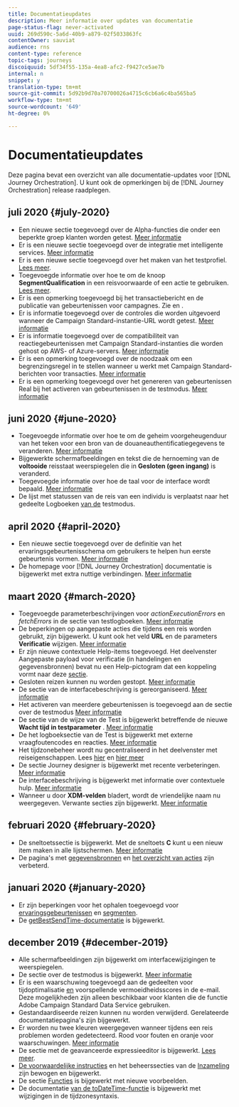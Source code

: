```yaml
---
title: Documentatieupdates
description: Meer informatie over updates van documentatie
page-status-flag: never-activated
uuid: 269d590c-5a6d-40b9-a879-02f5033863fc
contentOwner: sauviat
audience: rns
content-type: reference
topic-tags: journeys
discoiquuid: 5df34f55-135a-4ea8-afc2-f9427ce5ae7b
internal: n
snippet: y
translation-type: tm+mt
source-git-commit: 5d92b9d70a70700026a4715c6cb6a6c4ba565ba5
workflow-type: tm+mt
source-wordcount: '649'
ht-degree: 0%

---
```



# Documentatieupdates

Deze pagina bevat een overzicht van alle documentatie-updates voor [!DNL Journey Orchestration].
U kunt ook de opmerkingen bij de [!DNL Journey Orchestration] release [](../release-notes/release-notes.md)raadplegen.

## juli 2020 {#july-2020}

* Een nieuwe sectie toegevoegd over de Alpha-functies die onder een beperkte groep klanten worden getest. [Meer informatie](../alpha/alpha-overview.md)
* Er is een nieuwe sectie toegevoegd over de integratie met intelligente services. [Meer informatie](../ai-services/ai-services-overview.md)
* Er is een nieuwe sectie toegevoegd over het maken van het testprofiel. [Lees meer](../building-journeys/testing-the-journey.md#create-test-profile).
* Toegevoegde informatie over hoe te om de knoop **SegmentQualification** in een reisvoorwaarde of een actie te gebruiken. [Lees meer](../building-journeys/event-activities.md#segment-qualification).
* Er is een opmerking toegevoegd bij het transactiebericht en de publicatie van gebeurtenissen voor campagnes. Zie [](../action/working-with-adobe-campaign.md) en [](../building-journeys/using-adobe-campaign-actions.md).
* Er is informatie toegevoegd over de controles die worden uitgevoerd wanneer de Campaign Standard-instantie-URL wordt getest. [Meer informatie](../action/working-with-adobe-campaign.md)
* Er is informatie toegevoegd over de compatibiliteit van reactiegebeurtenissen met Campaign Standard-instanties die worden gehost op AWS- of Azure-servers. [Meer informatie](../building-journeys/event-activities.md#section_dhx_gss_dgb)
* Er is een opmerking toegevoegd over de noodzaak om een begrenzingsregel in te stellen wanneer u werkt met Campaign Standard-berichten voor transacties. [Meer informatie](../action/working-with-adobe-campaign.md)
* Er is een opmerking toegevoegd over het genereren van gebeurtenissen Real bij het activeren van gebeurtenissen in de testmodus. [Meer informatie](../building-journeys/testing-the-journey.md#firing_events)

## juni 2020 {#june-2020}

* Toegevoegde informatie over hoe te om de geheim voorgeheugenduur van het teken voor een bron van de douaneauthentificatiegegevens te veranderen. [Meer informatie](../datasource/external-data-sources.md#section_wjp_nl5_nhb)
* Bijgewerkte schermafbeeldingen en tekst die de hernoeming van de **voltooide** reisstaat weerspiegelen die in **Gesloten (geen ingang)** is veranderd.
* Toegevoegde informatie over hoe de taal voor de interface wordt bepaald. [Meer informatie](../about/user-interface.md)
* De lijst met statussen van de reis van een individu is verplaatst naar het gedeelte Logboeken [van de](../building-journeys/testing-the-journey.md#viewing_logs) testmodus.

## april 2020 {#april-2020}

* Een nieuwe sectie toegevoegd over de definitie van het ervaringsgebeurtenisschema om gebruikers te helpen hun eerste gebeurtenis vormen. [Meer informatie](../event/experience-event-schema.md)
* De homepage voor [!DNL Journey Orchestration] documentatie is bijgewerkt met extra nuttige verbindingen. [Meer informatie](../../journey-orchestration-home.md)

## maart 2020 {#march-2020}

* Toegevoegde parameterbeschrijvingen voor _actionExecutionErrors_ en _fetchErrors_ in de sectie van testlogboeken. [Meer informatie](../building-journeys/testing-the-journey.md#viewing_logs)
* De beperkingen op aangepaste acties die tijdens een reis worden gebruikt, zijn bijgewerkt. U kunt ook het veld **URL** en de parameters **Verificatie** wijzigen. [Meer informatie](../action/about-custom-action-configuration.md)
* Er zijn nieuwe contextuele Help-items toegevoegd. Het deelvenster Aangepaste payload voor verificatie (in handelingen en gegevensbronnen) bevat nu een Help-pictogram dat een koppeling vormt naar deze [sectie](../datasource/external-data-sources.md#section_wjp_nl5_nhb).
* Gesloten reizen kunnen nu worden gestopt. [Meer informatie](../building-journeys/using-the-journey-designer.md)
* De sectie van de interfacebeschrijving is gereorganiseerd. [Meer informatie](../about/user-interface.md)
* Het activeren van meerdere gebeurtenissen is toegevoegd aan de sectie over de testmodus [Meer informatie](../building-journeys/testing-the-journey.md#firing_events)
* De sectie van de wijze van de Test is bijgewerkt betreffende de nieuwe **Wacht tijd in testparameter** . [Meer informatie](../building-journeys/testing-the-journey.md)
* De het logboeksectie van de Test is bijgewerkt met externe vraagfoutencodes en reacties. [Meer informatie](../building-journeys/testing-the-journey.md#viewing_logs)
* Het tijdzonebeheer wordt nu gecentraliseerd in het deelvenster met reiseigenschappen. Lees [hier](../building-journeys/changing-properties.md#timezone) en [hier meer](../building-journeys/timezone-management.md)
* De sectie Journey designer is bijgewerkt met recente verbeteringen. [Meer informatie](../building-journeys/using-the-journey-designer.md)
* De interfacebeschrijving is bijgewerkt met informatie over contextuele hulp. [Meer informatie](../about/user-interface.md#section_ksq_zr1_ffb)
* Wanneer u door **XDM-velden** bladert, wordt de vriendelijke naam nu weergegeven. Verwante secties zijn bijgewerkt. [Meer informatie](../about/user-interface.md#friendly-names-display)

## februari 2020 {#february-2020}

* De sneltoetssectie is bijgewerkt. Met de sneltoets **C** kunt u een nieuw item maken in alle lijstschermen. [Meer informatie](../about/user-interface.md#section_ksq_zr1_ffb)
* De pagina&#39;s met [gegevensbronnen](../datasource/about-data-sources.md) en [het overzicht van acties](../action/action.md) zijn verbeterd.

## januari 2020 {#january-2020}

* Er zijn beperkingen voor het ophalen toegevoegd voor [ervaringsgebeurtenissen](../datasource/adobe-experience-platform-data-source.md) en [segmenten](../functions/functioninsegment.md).
* De [getBestSendTime-documentatie](../functions/functiongetbestsendtime.md) is bijgewerkt.

## december 2019 {#december-2019}

* Alle schermafbeeldingen zijn bijgewerkt om interfacewijzigingen te weerspiegelen.
* De sectie over de testmodus is bijgewerkt. [Meer informatie](../building-journeys/testing-the-journey.md)
* Er is een waarschuwing toegevoegd aan de gedeelten voor tijdoptimalisatie [en](../building-journeys/wait-activity.md) voorspellende vermoeidheidsscores [](../ai-services/leveraging-fatigue-scores.md) in de e-mail. Deze mogelijkheden zijn alleen beschikbaar voor klanten die de functie Adobe Campaign Standard Data Service gebruiken.
* Gestandaardiseerde reizen kunnen nu worden verwijderd. Gerelateerde documentatiepagina&#39;s zijn bijgewerkt.
* Er worden nu twee kleuren weergegeven wanneer tijdens een reis problemen worden gedetecteerd. Rood voor fouten en oranje voor waarschuwingen. [Meer informatie](../about/troubleshooting.md)
* De sectie met de geavanceerde expressieeditor is bijgewerkt. [Lees meer](../expression/expressionadvanced.md).
* [De voorwaardelijke instructies](../expression/conditional-instruction.md) en het beheerssecties van de [Inzameling](../expression/collection-management-functions.md) zijn bewogen en bijgewerkt.
* De sectie [Functies](../expression/functions.md) is bijgewerkt met nieuwe voorbeelden.
* De documentatie [van de toDateTime-functie](../functions/functiontodatetime.md) is bijgewerkt met wijzigingen in de tijdzonesyntaxis.

